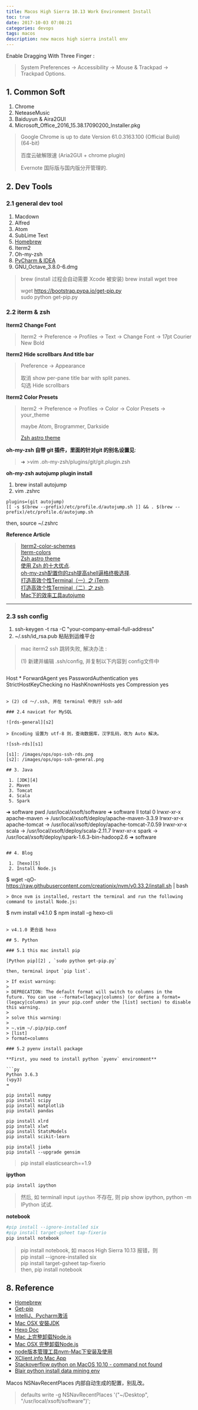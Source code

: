 ```yaml
---
title: Macos High Sierra 10.13 Work Environment Install
toc: true
date: 2017-10-03 07:08:21
categories: devops
tags: macos
description: new macos high sierra install env
---
```


Enable Dragging With Three Finger : 
 
> System Preferences -> Accessibility -> Mouse & Trackpad -> Trackpad Options.

<!-- more -->

## 1. Common Soft

 1. Chrome
 2. NeteaseMusic
 3. Baiduyun & Aira2GUI
 4. Microsoft\_Office\_2016\_15.38.17090200\_Installer.pkg

> Google Chrome is up to date
> Version 61.0.3163.100 (Official Build) (64-bit)
>
> 百度云破解限速 (Aria2GUI + chrome plugin)
> 
> Evernote 国际版与国内版分开管理的.

## 2. Dev Tools

### 2.1 general dev tool

 1. Macdown
 2. Alfred
 3. Atom
 4. SubLime Text
 5. [Homebrew][1]
 6. Iterm2
 7. Oh-my-zsh
 8. [PyCharm & IDEA][3]
 9. GNU\_Octave\_3.8.0-6.dmg

> brew (install 过程会自动需要 Xcode 被安装)
> brew install wget tree 
> 
> wget https://bootstrap.pypa.io/get-pip.py <br>
> sudo python get-pip.py

### 2.2 iterm & zsh

**Iterm2 Change Font**

> Iterm2 -> Preference -> Profiles -> Text -> Change Font -> 17pt Courier New Bold

**Iterm2 Hide scrollbars And title bar**

> Preference -> Appearance 
> 
> 取消 show per-pane title bar with split panes.  
> 勾选 Hide scrollbars

**Iterm2 Color Presets**

> Iterm2 -> Preference -> Profiles -> Color -> Color Presets -> your_theme
> 
> maybe Atom, Brogrammer, Darkside 
> 
> [Zsh astro theme][i3]

**oh-my-zsh 自带 git 插件，里面的针对git 的别名设置见**:

> ➜ >vim .oh-my-zsh/plugins/git/git.plugin.zsh

**oh-my-zsh autojump plugin install**

1. brew install autojump
2. vim .zshrc

```
plugins=(git autojump)
[[ -s $(brew --prefix)/etc/profile.d/autojump.sh ]] && . $(brew --prefix)/etc/profile.d/autojump.sh
```

then, source ~/.zshrc

**Reference Article**

> [Iterm2-color-schemes][i2]   
> [Iterm-colors][i1]  
> [Zsh astro theme][i3]    
> [使用 Zsh 的十大优点][i4].    
> [oh-my-zsh配置你的zsh提高shell逼格终极选择][i5].       
> [打造高效个性Terminal（一）之 iTerm][i6].    
> [打造高效个性Terminal（二）之 zsh][i7].   
> [Mac下的效率工具autojump][i8]

[i1]: https://github.com/bahlo/iterm-colors
[i2]: http://iterm2colorschemes.com/
[i3]: https://github.com/iplaces/astro-zsh-theme
[i4]: http://blog.csdn.net/rapheler/article/details/51505003
[i5]: http://yijiebuyi.com/blog/b9b5e1ebb719f22475c38c4819ab8151.html
[i6]: http://huang-jerryc.com/2016/08/11/%E6%89%93%E9%80%A0%E9%AB%98%E6%95%88%E4%B8%AA%E6%80%A7Terminal%EF%BC%88%E4%B8%80%EF%BC%89%E4%B9%8B%20iTerm/
[i7]: https://segmentfault.com/a/1190000006248107
[i8]: http://www.barretlee.com/blog/2015/03/30/autojump-in-mac/

---

### 2.3 ssh config

1. ssh-keygen -t rsa -C "your-company-email-full-address"
2. ~/.ssh/id_rsa.pub 粘贴到运维平台

> mac iterm2 ssh 跳转失败, 解决办法 :
> 
> (1) 新建并编辑 .ssh/config, 并复制以下内容到 config文件中
>
> ```
Host * 
ForwardAgent yes 
PasswordAuthentication yes 
StrictHostKeyChecking no 
HashKnownHosts yes 
Compression yes 
```

> (2) cd ～/.ssh, 并在 terminal 中执行 ssh-add

### 2.4 navicat for MySQL

![rds-general][s2]

> Encoding 设置为 utf-8 则，查询数据库，汉字乱码，改为 Auto 解决。

![ssh-rds][s1]

[s1]: /images/ops/ops-ssh-rds.png
[s2]: /images/ops/ops-ssh-general.png

## 3. Java

 1. [JDK][4]
 2. Maven
 3. Tomcat
 4. Scala
 5. Spark

```
➜  software pwd
/usr/local/xsoft/software
➜  software ll
total 0
lrwxr-xr-x  apache-maven -> /usr/local/xsoft/deploy/apache-maven-3.3.9
lrwxr-xr-x  apache-tomcat -> /usr/local/xsoft/deploy/apache-tomcat-7.0.59
lrwxr-xr-x  scala -> /usr/local/xsoft/deploy/scala-2.11.7
lrwxr-xr-x  spark -> /usr/local/xsoft/deploy/spark-1.6.3-bin-hadoop2.6
➜  software
```

## 4. Blog

 1. [hexo][5]
 2. Install Node.js

```
$ wget -qO- https://raw.githubusercontent.com/creationix/nvm/v0.33.2/install.sh | bash
```
> Once nvm is installed, restart the terminal and run the following command to install Node.js:

```
$ nvm install v4.1.0
$ npm install -g hexo-cli
```

> v4.1.0 更合适 hexo

## 5. Python

### 5.1 this mac install pip

[Python pip][2] , `sudo python get-pip.py`

then, terminal input `pip list`.

> If exist warning:
> 
> DEPRECATION: The default format will switch to columns in the future. You can use --format=(legacy|columns) (or define a format=(legacy|columns) in your pip.conf under the [list] section) to disable this warning.
>
> solve this warning:
>
> ~.vim ~/.pip/pip.conf
> [list]  
> format=columns  

### 5.2 pyenv install package

**First, you need to install python `pyenv` environment**

```py
Python 3.6.3
(vpy3)
➜

pip install numpy
pip install scipy
pip install matplotlib
pip install pandas

pip install xlrd
pip install xlwt
pip install StatsModels
pip install scikit-learn

pip install jieba
pip install --upgrade gensim
```

> pip install elasticsearch==1.9

**ipython**

```
pip install ipython
```

> 然后, 如 terminall input `ipython` 不存在, 则 pip show ipython,  python -m IPython 试试. 

**notebook**

```bash
#pip install --ignore-installed six
#pip install target-gsheet tap-fixerio
pip install notebook
```

> pip install notebook, 如 macos High Sierra 10.13 报错，则  
> pip install --ignore-installed six  
> pip install target-gsheet tap-fixerio  
> then, pip install notebook

## 8. Reference

 * [Homebrew][1]
 * [Get-pip][2]
 * [IntelliJ、Pycharm激活][3]
 * [Mac OSX 安裝JDK][4]
 * [Hexo Doc][5]
 * [Mac 上完整卸载Node.js][7]
 * [Mac OSX 完整卸载Node.js][8]
 * [node版本管理工具nvm-Mac下安装及使用][9]
 * [XClient.info Mac App][10]
 * [Stackoverflow python on MacOS 10.10 - command not found][11]
 * [Blair python install data mining env][12]

Macos NSNavRecentPlaces 内部自动生成的配置，别乱改。

> defaults write -g NSNavRecentPlaces '("~/Desktop", "/usr/local/xsoft/software")';
 
 
[1]: https://brew.sh/
[2]: https://bootstrap.pypa.io/get-pip.py
[3]: https://feiyang.li/2017/02/26/jetbrains/index.html
[4]: http://blog.tibame.com/?p=2068
[5]: https://hexo.io/docs/
[7]: http://www.jianshu.com/p/3e0206dd23ac
[8]: http://10176523.cn/archives/50
[9]: https://segmentfault.com/a/1190000004404505
[10]: http://xclient.info/
[11]: https://stackoverflow.com/questions/32856194/ipython-on-macos-10-10-command-not-found
[12]: /2016/08/02/ml-python-env/